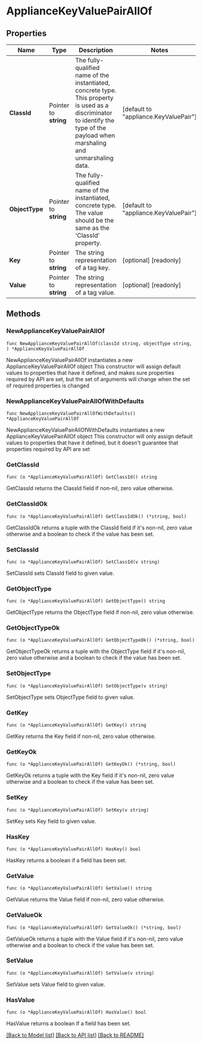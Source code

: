 # ApplianceKeyValuePairAllOf

## Properties

Name | Type | Description | Notes
------------ | ------------- | ------------- | -------------
**ClassId** | Pointer to **string** | The fully-qualified name of the instantiated, concrete type. This property is used as a discriminator to identify the type of the payload when marshaling and unmarshaling data. | [default to "appliance.KeyValuePair"]
**ObjectType** | Pointer to **string** | The fully-qualified name of the instantiated, concrete type. The value should be the same as the &#39;ClassId&#39; property. | [default to "appliance.KeyValuePair"]
**Key** | Pointer to **string** | The string representation of a tag key. | [optional] [readonly] 
**Value** | Pointer to **string** | The string representation of a tag value. | [optional] [readonly] 

## Methods

### NewApplianceKeyValuePairAllOf

`func NewApplianceKeyValuePairAllOf(classId string, objectType string, ) *ApplianceKeyValuePairAllOf`

NewApplianceKeyValuePairAllOf instantiates a new ApplianceKeyValuePairAllOf object
This constructor will assign default values to properties that have it defined,
and makes sure properties required by API are set, but the set of arguments
will change when the set of required properties is changed

### NewApplianceKeyValuePairAllOfWithDefaults

`func NewApplianceKeyValuePairAllOfWithDefaults() *ApplianceKeyValuePairAllOf`

NewApplianceKeyValuePairAllOfWithDefaults instantiates a new ApplianceKeyValuePairAllOf object
This constructor will only assign default values to properties that have it defined,
but it doesn't guarantee that properties required by API are set

### GetClassId

`func (o *ApplianceKeyValuePairAllOf) GetClassId() string`

GetClassId returns the ClassId field if non-nil, zero value otherwise.

### GetClassIdOk

`func (o *ApplianceKeyValuePairAllOf) GetClassIdOk() (*string, bool)`

GetClassIdOk returns a tuple with the ClassId field if it's non-nil, zero value otherwise
and a boolean to check if the value has been set.

### SetClassId

`func (o *ApplianceKeyValuePairAllOf) SetClassId(v string)`

SetClassId sets ClassId field to given value.


### GetObjectType

`func (o *ApplianceKeyValuePairAllOf) GetObjectType() string`

GetObjectType returns the ObjectType field if non-nil, zero value otherwise.

### GetObjectTypeOk

`func (o *ApplianceKeyValuePairAllOf) GetObjectTypeOk() (*string, bool)`

GetObjectTypeOk returns a tuple with the ObjectType field if it's non-nil, zero value otherwise
and a boolean to check if the value has been set.

### SetObjectType

`func (o *ApplianceKeyValuePairAllOf) SetObjectType(v string)`

SetObjectType sets ObjectType field to given value.


### GetKey

`func (o *ApplianceKeyValuePairAllOf) GetKey() string`

GetKey returns the Key field if non-nil, zero value otherwise.

### GetKeyOk

`func (o *ApplianceKeyValuePairAllOf) GetKeyOk() (*string, bool)`

GetKeyOk returns a tuple with the Key field if it's non-nil, zero value otherwise
and a boolean to check if the value has been set.

### SetKey

`func (o *ApplianceKeyValuePairAllOf) SetKey(v string)`

SetKey sets Key field to given value.

### HasKey

`func (o *ApplianceKeyValuePairAllOf) HasKey() bool`

HasKey returns a boolean if a field has been set.

### GetValue

`func (o *ApplianceKeyValuePairAllOf) GetValue() string`

GetValue returns the Value field if non-nil, zero value otherwise.

### GetValueOk

`func (o *ApplianceKeyValuePairAllOf) GetValueOk() (*string, bool)`

GetValueOk returns a tuple with the Value field if it's non-nil, zero value otherwise
and a boolean to check if the value has been set.

### SetValue

`func (o *ApplianceKeyValuePairAllOf) SetValue(v string)`

SetValue sets Value field to given value.

### HasValue

`func (o *ApplianceKeyValuePairAllOf) HasValue() bool`

HasValue returns a boolean if a field has been set.


[[Back to Model list]](../README.md#documentation-for-models) [[Back to API list]](../README.md#documentation-for-api-endpoints) [[Back to README]](../README.md)


